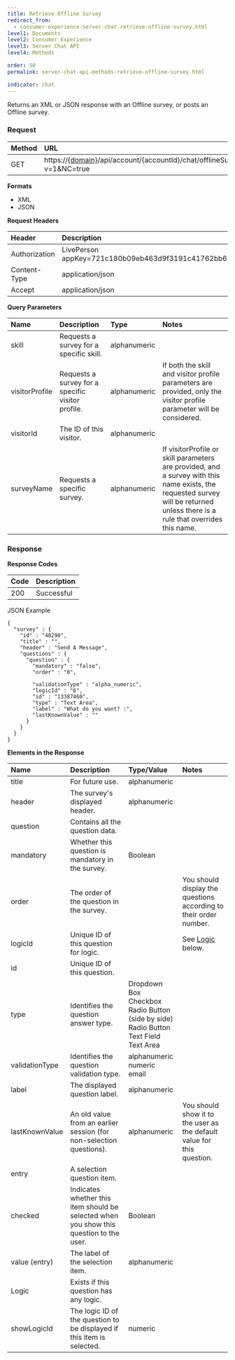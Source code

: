 ```yaml
---
title: Retrieve Offline Survey
redirect_from:
  - consumer-experience-server-chat-retrieve-offline-survey.html
level1: Documents
level2: Consumer Experience
level3: Server Chat API
level4: Methods

order: 50
permalink: server-chat-api-methods-retrieve-offline-survey.html

indicator: chat
---
```


Returns an XML or JSON response with an Offline survey, or posts an Offline survey.

### Request

| Method | URL  |
| :--- | :--- |
| GET | https://[{domain}](/agent-domain-domain-api.html)/api/account/{accountId}/chat/offlineSurvey?v=1&NC=true |

**Formats**

- XML
- JSON

**Request Headers**

| Header | Description |
| :--- | :--- |
| Authorization | LivePerson appKey=721c180b09eb463d9f3191c41762bb68 |
| Content-Type | application/json |
| Accept | application/json |

**Query Parameters**

| Name  | Description | Type | Notes |
| :--- | :--- | :--- | :--- |
| skill | Requests a survey for a specific skill. | alphanumeric | |
| visitorProfile | Requests a survey for a specific visitor profile. |  alphanumeric | If both the skill and visitor profile parameters are provided, only the visitor profile parameter will be considered. |
| visitorId | The ID of this visitor. | alphanumeric | |
| surveyName | Requests a specific survey. | alphanumeric | If visitorProfile or skill parameters are provided, and a survey with this name exists, the requested survey will be returned unless there is a rule that overrides this name. |
  
### Response

**Response Codes**

| Code | Description |
| :--- | :--- |
| 200 | Successful |

JSON Example

    {
      "survey" : {
        "id" : "40290",
        "title" : "",
        "header" : "Send A Message",
        "questions" : {
          "question" : {
            "mandatory" : "false",
            "order" : "0",
    
            "validationType" : "alpha_numeric",
            "logicId" : "6",
            "id" : "13387460",
            "type" : "Text Area",
            "label" : "What do you want? :",
            "lastKnownValue" : ""
          }
        }
      }
    }

**Elements in the Response**

| Name | Description | Type/Value | Notes |
| :--- | :--- | :--- | :--- |
| title | For future use. | alphanumeric | |
| header | The survey's displayed header. | alphanumeric | |
| question | Contains all the question data. | | |
| mandatory | Whether this question is mandatory in the survey. | Boolean | |
| order | The order of the question in the survey. | | You should display the questions according to their order number. |
| logicId | Unique ID of this question for logic. | | See [Logic](#logic) below. |
| id |  Unique ID of this question. | | |
| type | Identifies the question answer type. | Dropdown Box <br> Checkbox <br> Radio Button (side by side) <br> Radio Button <br> Text Field <br> Text Area | |
| validationType | Identifies the question validation type.  | alphanumeric <br> numeric <br> email | |
| label | The displayed question label. | alphanumeric | |
| lastKnownValue | An old value from an earlier session (for non-selection questions). | alphanumeric | You should show it to the user as the default value for this question. |
| entry | A selection question item. | | |
| checked | Indicates whether this item should be selected when you show this question to the user. | Boolean | |
| value (entry) | The label of the selection item. | alphanumeric | |
| <a name="logic">Logic</a> | Exists if this question has any logic. | |
| showLogicId | The logic ID of the question to be displayed if this item is selected. | numeric | |
